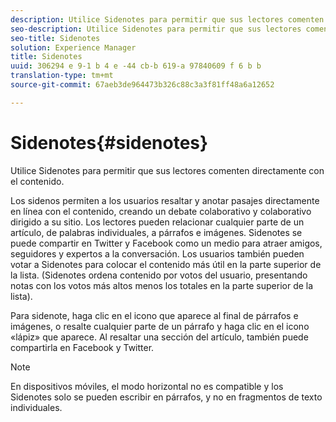```yaml
---
description: Utilice Sidenotes para permitir que sus lectores comenten directamente con el contenido.
seo-description: Utilice Sidenotes para permitir que sus lectores comenten directamente con el contenido.
seo-title: Sidenotes
solution: Experience Manager
title: Sidenotes
uuid: 306294 e 9-1 b 4 e -44 cb-b 619-a 97840609 f 6 b b
translation-type: tm+mt
source-git-commit: 67aeb3de964473b326c88c3a3f81ff48a6a12652

---
```



# Sidenotes{#sidenotes}

Utilice Sidenotes para permitir que sus lectores comenten directamente con el contenido.

Los sidenos permiten a los usuarios resaltar y anotar pasajes directamente en línea con el contenido, creando un debate colaborativo y colaborativo dirigido a su sitio. Los lectores pueden relacionar cualquier parte de un artículo, de palabras individuales, a párrafos e imágenes. Sidenotes se puede compartir en Twitter y Facebook como un medio para atraer amigos, seguidores y expertos a la conversación. Los usuarios también pueden votar a Sidenotes para colocar el contenido más útil en la parte superior de la lista. (Sidenotes ordena contenido por votos del usuario, presentando notas con los votos más altos menos los totales en la parte superior de la lista).

Para sidenote, haga clic en el icono que aparece al final de párrafos e imágenes, o resalte cualquier parte de un párrafo y haga clic en el icono «lápiz» que aparece. Al resaltar una sección del artículo, también puede compartirla en Facebook y Twitter.

>[!NOTE]
>
>En dispositivos móviles, el modo horizontal no es compatible y los Sidenotes solo se pueden escribir en párrafos, y no en fragmentos de texto individuales.

